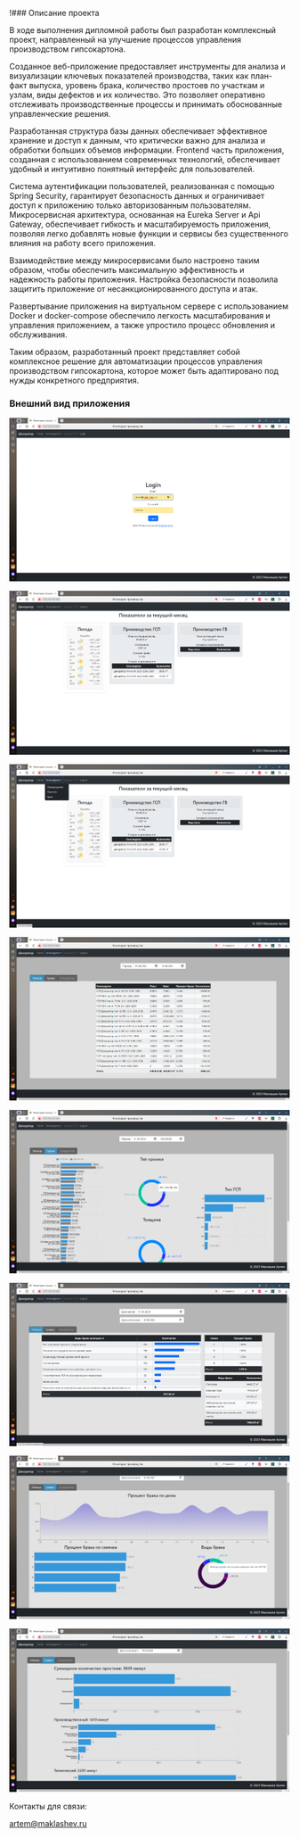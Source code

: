 !### Описание проекта

В ходе выполнения дипломной работы был разработан комплексный проект, направленный на улучшение процессов управления производством гипсокартона. 

Созданное веб-приложение предоставляет инструменты для анализа и визуализации ключевых показателей производства, таких как план-факт выпуска, уровень брака, количество простоев по участкам и узлам, виды дефектов и их количество. Это позволяет оперативно отслеживать производственные процессы и принимать обоснованные управленческие решения.


Разработанная структура базы данных обеспечивает эффективное хранение и доступ к данным, что критически важно для анализа и обработки больших объемов информации. Frontend часть приложения, созданная с использованием современных технологий, обеспечивает удобный и интуитивно понятный интерфейс для пользователей.


Система аутентификации пользователей, реализованная с помощью Spring Security, гарантирует безопасность данных и ограничивает доступ к приложению только авторизованным пользователям. Микросервисная архитектура, основанная на Eureka Server и Api Gateway, обеспечивает гибкость и масштабируемость приложения, позволяя легко добавлять новые функции и сервисы без существенного влияния на работу всего приложения.


Взаимодействие между микросервисами было настроено таким образом, чтобы обеспечить максимальную эффективность и надежность работы приложения. Настройка безопасности позволила защитить приложение от несанкционированного доступа и атак.


Развертывание приложения на виртуальном сервере с использованием Docker и docker-compose обеспечило легкость масштабирования и управления приложением, а также упростило процесс обновления и обслуживания.


Таким образом, разработанный проект представляет собой комплексное решение для автоматизации процессов управления производством гипсокартона, которое может быть адаптировано под нужды конкретного предприятия.

### Внешний вид приложения

![Страница входа](./images/2024-04-18_15-49-37.png)

![Главная страница](./images/2024-04-18_15-50-04.png)

![Панель навигации](./images/2024-04-18_15-50-24.png)

![План-факт производства гипсокартона](./images/2024-04-18_15-50-38.png)

![Графики показателей производства гипсокартона](./images/2024-04-18_15-52-51.png)

![Визуализация данных по дефектам](./images/2024-04-18_15-53-07.png)

![Графическое представление данных по дефектам](./images/2024-04-18_15-53-44.png)

![Данные по простоям производства гипсокартона](./images/2024-04-18_15-54-07.png)


Контакты для связи:

[artem@maklashev.ru](mailto:artem@maklashev.ru)
